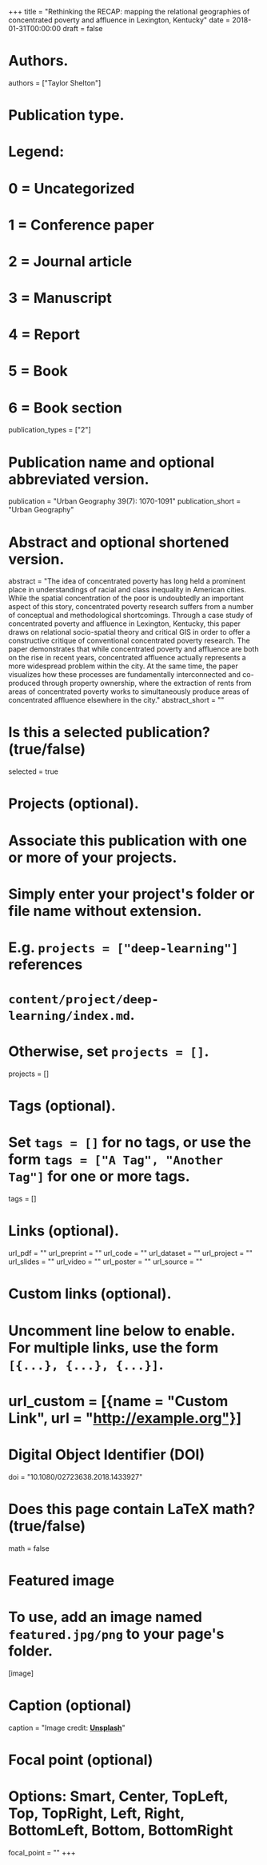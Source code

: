 +++
title = "Rethinking the RECAP: mapping the relational geographies of concentrated poverty and affluence in Lexington, Kentucky"
date = 2018-01-31T00:00:00
draft = false

# Authors.
authors = ["Taylor Shelton"]

# Publication type.
# Legend:
# 0 = Uncategorized
# 1 = Conference paper
# 2 = Journal article
# 3 = Manuscript
# 4 = Report
# 5 = Book
# 6 = Book section
publication_types = ["2"]

# Publication name and optional abbreviated version.
publication = "Urban Geography 39(7): 1070-1091"
publication_short = "Urban Geography"

# Abstract and optional shortened version.
abstract = "The idea of concentrated poverty has long held a prominent place in understandings of racial and class inequality in American cities. While the spatial concentration of the poor is undoubtedly an important aspect of this story, concentrated poverty research suffers from a number of conceptual and methodological shortcomings. Through a case study of concentrated poverty and affluence in Lexington, Kentucky, this paper draws on relational socio-spatial theory and critical GIS in order to offer a constructive critique of conventional concentrated poverty research. The paper demonstrates that while concentrated poverty and affluence are both on the rise in recent years, concentrated affluence actually represents a more widespread problem within the city. At the same time, the paper visualizes how these processes are fundamentally interconnected and co-produced through property ownership, where the extraction of rents from areas of concentrated poverty works to simultaneously produce areas of concentrated affluence elsewhere in the city."
abstract_short = ""

# Is this a selected publication? (true/false)
selected = true

# Projects (optional).
#   Associate this publication with one or more of your projects.
#   Simply enter your project's folder or file name without extension.
#   E.g. `projects = ["deep-learning"]` references 
#   `content/project/deep-learning/index.md`.
#   Otherwise, set `projects = []`.
projects = []

# Tags (optional).
#   Set `tags = []` for no tags, or use the form `tags = ["A Tag", "Another Tag"]` for one or more tags.
tags = []

# Links (optional).
url_pdf = ""
url_preprint = ""
url_code = ""
url_dataset = ""
url_project = ""
url_slides = ""
url_video = ""
url_poster = ""
url_source = ""

# Custom links (optional).
#   Uncomment line below to enable. For multiple links, use the form `[{...}, {...}, {...}]`.
# url_custom = [{name = "Custom Link", url = "http://example.org"}]

# Digital Object Identifier (DOI)
doi = "10.1080/02723638.2018.1433927"

# Does this page contain LaTeX math? (true/false)
math = false

# Featured image
# To use, add an image named `featured.jpg/png` to your page's folder. 
[image]
  # Caption (optional)
  caption = "Image credit: [**Unsplash**](https://unsplash.com/photos/pLCdAaMFLTE)"

  # Focal point (optional)
  # Options: Smart, Center, TopLeft, Top, TopRight, Left, Right, BottomLeft, Bottom, BottomRight
  focal_point = ""
+++

